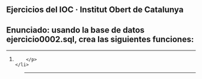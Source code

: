 <h2>Ejercicios del IOC · Institut Obert de Catalunya</h2>
<h2>Enunciado: usando la base de datos ejercicio0002.sql, crea las siguientes funciones:</h2>
<hr/>
<div>
<ol>
	<li>
   		<p>
	   		
   		</p>
   	</li>
<ol>
<hr/>
</div>
